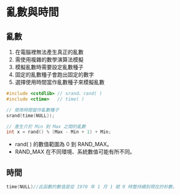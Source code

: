 # 亂數與時間

## 亂數

1. 在電腦裡無法產生真正的亂數
2. 需使用複雜的數學演算法模擬
3. 模擬亂數時需要設定亂數種子
4. 固定的亂數種子會跑出固定的數字
5. 選擇使用時間當作亂數種子來模擬亂數

```cpp
#include <cstdlib> // srand、rand( )
#include <ctime>   // time( )

// 使用時間當作亂數種子
srand(time(NULL));

// 產生介於 Min 到 Max 之間的亂數
int x = rand() % (Max - Min + 1) + Min;
```

- rand( ) 的數值範圍為 0 到 RAND_MAX。
- RAND_MAX 在不同環境、系統數值可能有所不同。

## 時間
```cpp
time(NULL)//此函數的數值是從 1970 年 1 月 1 號 0 時整持續到現在的秒數。
```

